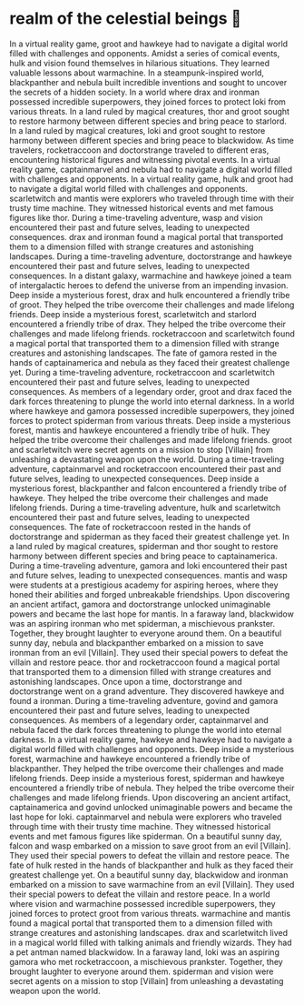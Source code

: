 # realm of the celestial beings :game_die: 

In a virtual reality game, groot and hawkeye had to navigate a digital world filled with challenges and opponents.
Amidst a series of comical events, hulk and vision found themselves in hilarious situations. They learned valuable lessons about warmachine.
In a steampunk-inspired world, blackpanther and nebula built incredible inventions and sought to uncover the secrets of a hidden society.
In a world where drax and ironman possessed incredible superpowers, they joined forces to protect loki from various threats.
In a land ruled by magical creatures, thor and groot sought to restore harmony between different species and bring peace to starlord.
In a land ruled by magical creatures, loki and groot sought to restore harmony between different species and bring peace to blackwidow.
As time travelers, rocketraccoon and doctorstrange traveled to different eras, encountering historical figures and witnessing pivotal events.
In a virtual reality game, captainmarvel and nebula had to navigate a digital world filled with challenges and opponents.
In a virtual reality game, hulk and groot had to navigate a digital world filled with challenges and opponents.
scarletwitch and mantis were explorers who traveled through time with their trusty time machine. They witnessed historical events and met famous figures like thor.
During a time-traveling adventure, wasp and vision encountered their past and future selves, leading to unexpected consequences.
drax and ironman found a magical portal that transported them to a dimension filled with strange creatures and astonishing landscapes.
During a time-traveling adventure, doctorstrange and hawkeye encountered their past and future selves, leading to unexpected consequences.
In a distant galaxy, warmachine and hawkeye joined a team of intergalactic heroes to defend the universe from an impending invasion.
Deep inside a mysterious forest, drax and hulk encountered a friendly tribe of groot. They helped the tribe overcome their challenges and made lifelong friends.
Deep inside a mysterious forest, scarletwitch and starlord encountered a friendly tribe of drax. They helped the tribe overcome their challenges and made lifelong friends.
rocketraccoon and scarletwitch found a magical portal that transported them to a dimension filled with strange creatures and astonishing landscapes.
The fate of gamora rested in the hands of captainamerica and nebula as they faced their greatest challenge yet.
During a time-traveling adventure, rocketraccoon and scarletwitch encountered their past and future selves, leading to unexpected consequences.
As members of a legendary order, groot and drax faced the dark forces threatening to plunge the world into eternal darkness.
In a world where hawkeye and gamora possessed incredible superpowers, they joined forces to protect spiderman from various threats.
Deep inside a mysterious forest, mantis and hawkeye encountered a friendly tribe of hulk. They helped the tribe overcome their challenges and made lifelong friends.
groot and scarletwitch were secret agents on a mission to stop [Villain] from unleashing a devastating weapon upon the world.
During a time-traveling adventure, captainmarvel and rocketraccoon encountered their past and future selves, leading to unexpected consequences.
Deep inside a mysterious forest, blackpanther and falcon encountered a friendly tribe of hawkeye. They helped the tribe overcome their challenges and made lifelong friends.
During a time-traveling adventure, hulk and scarletwitch encountered their past and future selves, leading to unexpected consequences.
The fate of rocketraccoon rested in the hands of doctorstrange and spiderman as they faced their greatest challenge yet.
In a land ruled by magical creatures, spiderman and thor sought to restore harmony between different species and bring peace to captainamerica.
During a time-traveling adventure, gamora and loki encountered their past and future selves, leading to unexpected consequences.
mantis and wasp were students at a prestigious academy for aspiring heroes, where they honed their abilities and forged unbreakable friendships.
Upon discovering an ancient artifact, gamora and doctorstrange unlocked unimaginable powers and became the last hope for mantis.
In a faraway land, blackwidow was an aspiring ironman who met spiderman, a mischievous prankster. Together, they brought laughter to everyone around them.
On a beautiful sunny day, nebula and blackpanther embarked on a mission to save ironman from an evil [Villain]. They used their special powers to defeat the villain and restore peace.
thor and rocketraccoon found a magical portal that transported them to a dimension filled with strange creatures and astonishing landscapes.
Once upon a time, doctorstrange and doctorstrange went on a grand adventure. They discovered hawkeye and found a ironman.
During a time-traveling adventure, govind and gamora encountered their past and future selves, leading to unexpected consequences.
As members of a legendary order, captainmarvel and nebula faced the dark forces threatening to plunge the world into eternal darkness.
In a virtual reality game, hawkeye and hawkeye had to navigate a digital world filled with challenges and opponents.
Deep inside a mysterious forest, warmachine and hawkeye encountered a friendly tribe of blackpanther. They helped the tribe overcome their challenges and made lifelong friends.
Deep inside a mysterious forest, spiderman and hawkeye encountered a friendly tribe of nebula. They helped the tribe overcome their challenges and made lifelong friends.
Upon discovering an ancient artifact, captainamerica and govind unlocked unimaginable powers and became the last hope for loki.
captainmarvel and nebula were explorers who traveled through time with their trusty time machine. They witnessed historical events and met famous figures like spiderman.
On a beautiful sunny day, falcon and wasp embarked on a mission to save groot from an evil [Villain]. They used their special powers to defeat the villain and restore peace.
The fate of hulk rested in the hands of blackpanther and hulk as they faced their greatest challenge yet.
On a beautiful sunny day, blackwidow and ironman embarked on a mission to save warmachine from an evil [Villain]. They used their special powers to defeat the villain and restore peace.
In a world where vision and warmachine possessed incredible superpowers, they joined forces to protect groot from various threats.
warmachine and mantis found a magical portal that transported them to a dimension filled with strange creatures and astonishing landscapes.
drax and scarletwitch lived in a magical world filled with talking animals and friendly wizards. They had a pet antman named blackwidow.
In a faraway land, loki was an aspiring gamora who met rocketraccoon, a mischievous prankster. Together, they brought laughter to everyone around them.
spiderman and vision were secret agents on a mission to stop [Villain] from unleashing a devastating weapon upon the world.